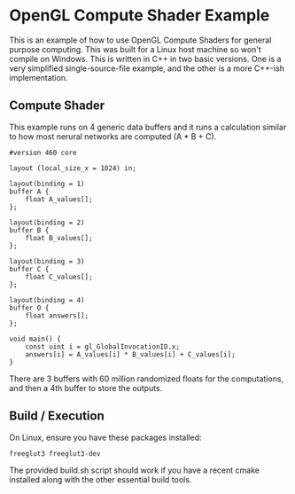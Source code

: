 # OpenGL Compute Shader Example

This is an example of how to use OpenGL Compute Shaders for general purpose computing. This was built for a Linux host machine so won't compile on Windows. This is written in C++ in two basic versions. One is a very simplified single-source-file example, and the other is a more C++-ish implementation.

## Compute Shader

This example runs on 4 generic data buffers and it runs a calculation similar to how most nerural networks are computed (A * B + C).

```
#version 460 core

layout (local_size_x = 1024) in;

layout(binding = 1)
buffer A {
    float A_values[];
};

layout(binding = 2)
buffer B {
    float B_values[];
};

layout(binding = 3)
buffer C {
    float C_values[];
};

layout(binding = 4)
buffer O {
    float answers[];
};

void main() {
    const uint i = gl_GlobalInvocationID.x;
    answers[i] = A_values[i] * B_values[i] + C_values[i];
}
```

There are 3 buffers with 60 million randomized floats for the computations, and then a 4th buffer to store the outputs.

## Build / Execution

On Linux, ensure you have these packages installed:

    freeglut3 freeglut3-dev

The provided build.sh script should work if you have a recent cmake installed along with the other essential build tools.
